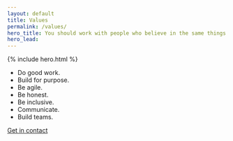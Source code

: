 ```yaml
---
layout: default
title: Values
permalink: /values/
hero_title: You should work with people who believe in the same things you believe.
hero_lead:
---
```


{% include hero.html %}

<div class="values-container container">
  <div class="row">
    <div class="col-sm-4">
      <ul>
        <li>Do good work.</li>
        <li>Build for purpose.</li>
        <li>Be agile.</li>
        <li>Be honest.</li>
        <li>Be inclusive.</li>
        <li>Communicate.</li>
        <li>Build teams.</li>
      </ul>
    </div>
  </div>
</div>

<div class="next-steps-container container">
  <div class="row">
    <div class="col-sm-4">
      <p class="lead text-center"><a href="/contact" class="btn btn-lg btn-default">Get in contact</a></p>
    </div>
  </div>
</div>

